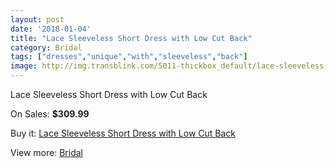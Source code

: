 ```yaml
---
layout: post
date: '2018-01-04'
title: "Lace Sleeveless Short Dress with Low Cut Back"
category: Bridal
tags: ["dresses","unique","with","sleeveless","back"]
image: http://img.transblink.com/5011-thickbox_default/lace-sleeveless-short-dress-with-low-cut-back.jpg
---
```

Lace Sleeveless Short Dress with Low Cut Back

On Sales: **$309.99**
<a href="https://www.transblink.com/en/bridal/1572-lace-sleeveless-short-dress-with-low-cut-back.html"><amp-img layout="responsive" width="600" height="600" src="//img.transblink.com/5011-thickbox_default/lace-sleeveless-short-dress-with-low-cut-back.jpg" alt="Lace Sleeveless Short Dress with Low Cut Back 0" /></a>
<a href="https://www.transblink.com/en/bridal/1572-lace-sleeveless-short-dress-with-low-cut-back.html"><amp-img layout="responsive" width="600" height="600" src="//img.transblink.com/5013-thickbox_default/lace-sleeveless-short-dress-with-low-cut-back.jpg" alt="Lace Sleeveless Short Dress with Low Cut Back 1" /></a>
<a href="https://www.transblink.com/en/bridal/1572-lace-sleeveless-short-dress-with-low-cut-back.html"><amp-img layout="responsive" width="600" height="600" src="//img.transblink.com/5012-thickbox_default/lace-sleeveless-short-dress-with-low-cut-back.jpg" alt="Lace Sleeveless Short Dress with Low Cut Back 2" /></a>

Buy it: [Lace Sleeveless Short Dress with Low Cut Back](https://www.transblink.com/en/bridal/1572-lace-sleeveless-short-dress-with-low-cut-back.html "Lace Sleeveless Short Dress with Low Cut Back")

View more: [Bridal](https://www.transblink.com/en/3-bridal "Bridal")
